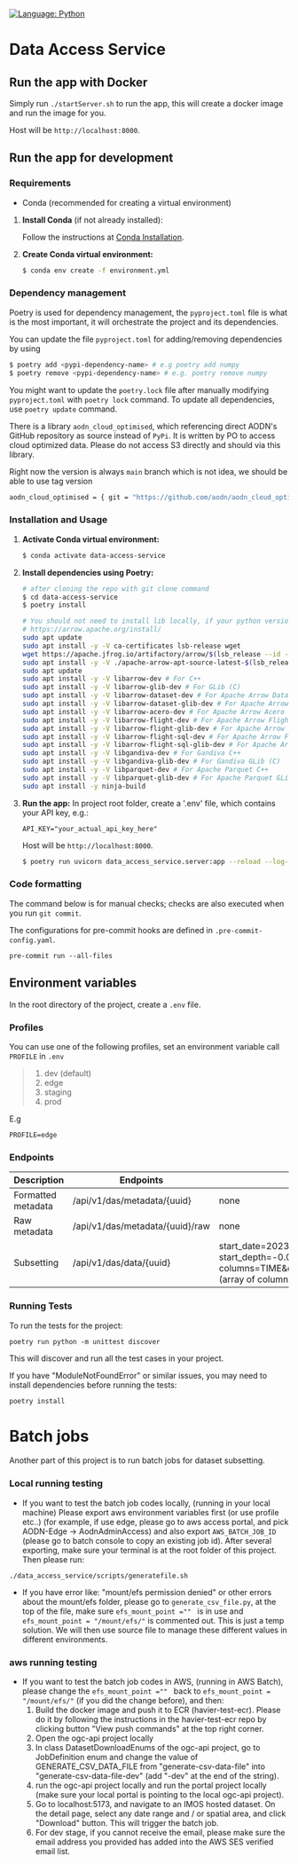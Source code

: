 [![Language: Python](https://img.shields.io/badge/Language-Python-blue.svg)](https://www.python.org/)

# Data Access Service

## Run the app with Docker

Simply run `./startServer.sh` to run the app, this will create a docker image and run the image for you.

Host will be `http://localhost:8000`.

## Run the app for development

### Requirements

- Conda (recommended for creating a virtual environment)

1. **Install Conda** (if not already installed):

   Follow the instructions at [Conda Installation](https://docs.conda.io/projects/conda/en/latest/user-guide/install/index.html).

2. **Create Conda virtual environment:**

    ```bash
    $ conda env create -f environment.yml
    ```

### Dependency management

Poetry is used for dependency management, the `pyproject.toml` file is what is the most important, it will orchestrate the project and its dependencies.

You can update the file `pyproject.toml` for adding/removing dependencies by using

```bash
$ poetry add <pypi-dependency-name> # e.g poetry add numpy
$ poetry remove <pypi-dependency-name> # e.g. poetry remove numpy
```

You might want to update the `poetry.lock` file after manually modifying `pyproject.toml` with `poetry lock` command. To update all dependencies, use `poetry update` command.

There is a library `aodn_cloud_optimised`, which referencing direct AODN's GitHub repository as source instead of `PyPi`. It is written by PO to access
cloud optimized data. Please do not access S3 directly and should via this library.

Right now the version is always `main` branch which is not idea, we should be able to use tag version

```bash
aodn_cloud_optimised = { git = "https://github.com/aodn/aodn_cloud_optimised.git", branch = "main" }
```

### Installation and Usage

1. **Activate Conda virtual environment:**

    ```bash
    $ conda activate data-access-service
    ```

2. **Install dependencies using Poetry:**
    ```bash
    # after cloning the repo with git clone command
    $ cd data-access-service
    $ poetry install
    ```
   ```bash
   # You should not need to install lib locally, if your python version is correct.
   # https://arrow.apache.org/install/
   sudo apt update
   sudo apt install -y -V ca-certificates lsb-release wget
   wget https://apache.jfrog.io/artifactory/arrow/$(lsb_release --id --short | tr 'A-Z' 'a-z')/apache-arrow-apt-source-latest-$(lsb_release --codename --short).deb
   sudo apt install -y -V ./apache-arrow-apt-source-latest-$(lsb_release --codename --short).deb
   sudo apt update
   sudo apt install -y -V libarrow-dev # For C++
   sudo apt install -y -V libarrow-glib-dev # For GLib (C)
   sudo apt install -y -V libarrow-dataset-dev # For Apache Arrow Dataset C++
   sudo apt install -y -V libarrow-dataset-glib-dev # For Apache Arrow Dataset GLib (C)
   sudo apt install -y -V libarrow-acero-dev # For Apache Arrow Acero
   sudo apt install -y -V libarrow-flight-dev # For Apache Arrow Flight C++
   sudo apt install -y -V libarrow-flight-glib-dev # For Apache Arrow Flight GLib (C)
   sudo apt install -y -V libarrow-flight-sql-dev # For Apache Arrow Flight SQL C++
   sudo apt install -y -V libarrow-flight-sql-glib-dev # For Apache Arrow Flight SQL GLib (C)
   sudo apt install -y -V libgandiva-dev # For Gandiva C++
   sudo apt install -y -V libgandiva-glib-dev # For Gandiva GLib (C)
   sudo apt install -y -V libparquet-dev # For Apache Parquet C++
   sudo apt install -y -V libparquet-glib-dev # For Apache Parquet GLib (C)
   sudo apt install -y ninja-build
    ```

3. **Run the app:**
    In project root folder, create a '.env' file, which contains your API key, e.g.:
    ```
    API_KEY="your_actual_api_key_here"
    ```

   Host will be `http://localhost:8000`.

    ```bash
    $ poetry run uvicorn data_access_service.server:app --reload --log-config=log_config.yaml
    ```

### Code formatting

The command below is for manual checks; checks are also executed when you run `git commit`.

The configurations for pre-commit hooks are defined in `.pre-commit-config.yaml`.

```shell
pre-commit run --all-files
```

## Environment variables

In the root directory of the project, create a `.env` file.

### Profiles

You can use one of the following profiles, set an environment variable call `PROFILE` in `.env`

> 1. dev (default)
> 2. edge
> 3. staging
> 4. prod

E.g

```shell
PROFILE=edge
```

### Endpoints

| Description        | Endpoints                          | Param                                                                                                                                                                                       | Environment                                                                                                                                           |
|--------------------|----------------------------------------|---------------------------------------------------------------------------------------------------------------------------------------------------------------------------------------------|-------------------------------------------------------------------------------------------------------------------------------------------------------|
| Formatted metadata | /api/v1/das/metadata/{uuid}  | none                                                                                                                                                                                        | ALL                                                                                                                                                   |
| Raw metadata       | /api/v1/das/metadata/{uuid}/raw | none                                                                                                                                                                                        | ALL                                                                                                                                                   |
| Subsetting         | /api/v1/das/data/{uuid} | start_date=2023-12-25T14:30:00, end_date=2024-02-25T14:30:00, start_depth=-0.06, f=netcdf or json, columns=TIME&columns=DEPTH&columns=LONGITUDE&columns=LATITUDE (array of column return), is_to_index=true | ALL |


### Running Tests

To run the tests for the project:
```shell
poetry run python -m unittest discover
```
This will discover and run all the test cases in your project.

If you have "ModuleNotFoundError" or similar issues, you may need to install dependencies before running the tests:
```shell
poetry install
```

# Batch jobs
Another part of this project is to run batch jobs for dataset subsetting.

### Local running testing
- If you want to test the batch job codes locally, (running in your local machine)
Please export aws environment variables first (or use profile etc..) (for example, if use edge, please go to aws access portal, and pick AODN-Edge -> AodnAdminAccess)
and also export `AWS_BATCH_JOB_ID` (please go to batch console to copy an existing job id).
After several exporting, make sure your terminal is at the root folder of this project. Then please run:
```shell
./data_access_service/scripts/generatefile.sh
```

- If you have error like: "mount/efs permission denied" or other errors about the mount/efs folder, please go to `generate_csv_file.py`,
at the top of the file, make sure `efs_mount_point ="" ` is in use and `efs_mount_point = "/mount/efs/"` is commented out.
This is just a temp solution. We will then use source file to manage these different values in different environments.

### aws running testing
- If you want to test the batch job codes in AWS, (running in AWS Batch), please change the `efs_mount_point ="" ` back to `efs_mount_point = "/mount/efs/"` (if you did the change before), and then:
  1. Build the docker image and push it to ECR (havier-test-ecr). Please do it by following the instructions in the havier-test-ecr repo by clicking button "View push commands" at the top right corner.
  2. Open the ogc-api project locally
  3. In class DatasetDownloadEnums of the ogc-api project, go to JobDefinition enum and change the value of GENERATE_CSV_DATA_FILE from "generate-csv-data-file" into "generate-csv-data-file-dev" (add "-dev" at the end of the string).
  4. run the ogc-api project locally and run the portal project locally (make sure your local portal is pointing to the local ogc-api project).
  5. Go to localhost:5173, and navigate to an IMOS hosted dataset. On the detail page, select any date range and / or spatial area, and click "Download" button. This will trigger the batch job.
  6. For dev stage, if you cannot receive the email, please make sure the email address you provided has added into the AWS SES verified email list.
